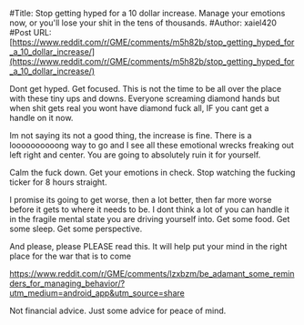 #Title: Stop getting hyped for a 10 dollar increase. Manage your emotions now, or you'll lose your shit in the tens of thousands.
#Author: xaiel420
#Post URL: [https://www.reddit.com/r/GME/comments/m5h82b/stop_getting_hyped_for_a_10_dollar_increase/](https://www.reddit.com/r/GME/comments/m5h82b/stop_getting_hyped_for_a_10_dollar_increase/)


Dont get hyped. Get focused. This is not the time to be all over the place with these tiny ups and downs. Everyone screaming diamond hands but when shit gets real you wont have diamond fuck all, IF you cant get a handle on it now.

Im not saying its not a good thing, the increase is fine. There is a loooooooooong way to go and I see all these emotional wrecks freaking out left right and center. You are going to absolutely ruin it for yourself.

Calm the fuck down. Get your emotions in check. Stop watching the fucking ticker for 8 hours straight.


I promise its going to get worse, then a lot better, then far more worse before it gets to where it needs to be. I dont think a lot of you can handle it in the fragile mental state you are driving yourself into. Get some food. Get some sleep. Get some perspective.

And please, please PLEASE read this. It will help put your mind in the right place for the war that is to come


https://www.reddit.com/r/GME/comments/lzxbzm/be_adamant_some_reminders_for_managing_behavior/?utm_medium=android_app&utm_source=share


Not financial advice. Just some advice for peace of mind.